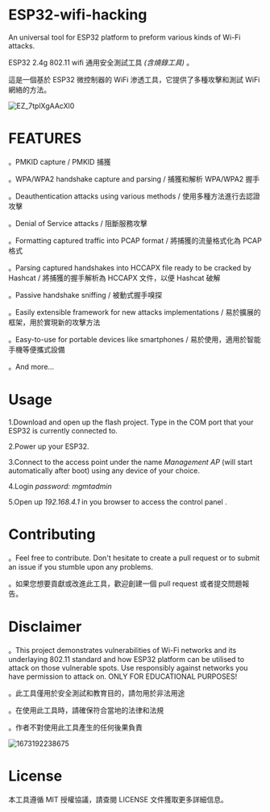 # ESP32-wifi-hacking

 An universal tool for ESP32 platform to preform various kinds of Wi-Fi attacks.
 
 ESP32 2.4g 802.11 wifi 通用安全測試工具 *(含燒錄工具)* 。
 
 這是一個基於 ESP32 微控制器的 WiFi 渗透工具，它提供了多種攻擊和測試 WiFi 網絡的方法。
 
 ![EZ_7tplXgAAcXl0](https://user-images.githubusercontent.com/86963505/236613044-1c9fd8f4-cfc7-4aa5-8569-d83dbebbdef3.jpg)

 
# FEATURES

。PMKID capture / PMKID 捕獲

。WPA/WPA2 handshake capture and parsing / 捕獲和解析 WPA/WPA2 握手

。Deauthentication attacks using various methods / 使用多種方法進行去認證攻擊

。Denial of Service attacks / 阻斷服務攻擊

。Formatting captured traffic into PCAP format / 將捕獲的流量格式化為 PCAP 格式

。Parsing captured handshakes into HCCAPX file ready to be cracked by Hashcat / 將捕獲的握手解析為 HCCAPX 文件，以便 Hashcat 破解

。Passive handshake sniffing / 被動式握手嗅探

。Easily extensible framework for new attacks implementations / 易於擴展的框架，用於實現新的攻擊方法

。Easy-to-use for portable devices like smartphones / 易於使用，適用於智能手機等便攜式設備

。And more...

# Usage

1.Download and open up the flash project. Type in the COM port that your ESP32 is currently connected to.

2.Power up your ESP32.

3.Connect to the access point under the name *Management AP* (will start automatically after boot) using any device of your choice.

4.Login *password: mgmtadmin*

5.Open up *192.168.4.1* in you browser to access the control panel .

# Contributing

。Feel free to contribute. Don't hesitate to create a pull request or to submit an issue if you stumble upon any problems.

。如果您想要貢獻或改進此工具，歡迎創建一個 pull request 或者提交問題報告。

# Disclaimer

。This project demonstrates vulnerabilities of Wi-Fi networks and its underlaying 802.11 standard and how ESP32 platform can be utilised to attack on those vulnerable 
spots. Use responsibly against networks you have permission to attack on. ONLY FOR EDUCATIONAL PURPOSES!

。此工具僅用於安全測試和教育目的，請勿用於非法用途

。在使用此工具時，請確保符合當地的法律和法規

。作者不對使用此工具產生的任何後果負責

![1673192238675](https://user-images.githubusercontent.com/86963505/236613184-81d32dea-12b2-4a1a-a24c-0ec238bf196d.jpg)

# License

本工具遵循 MIT 授權協議，請查閱 LICENSE 文件獲取更多詳細信息。
